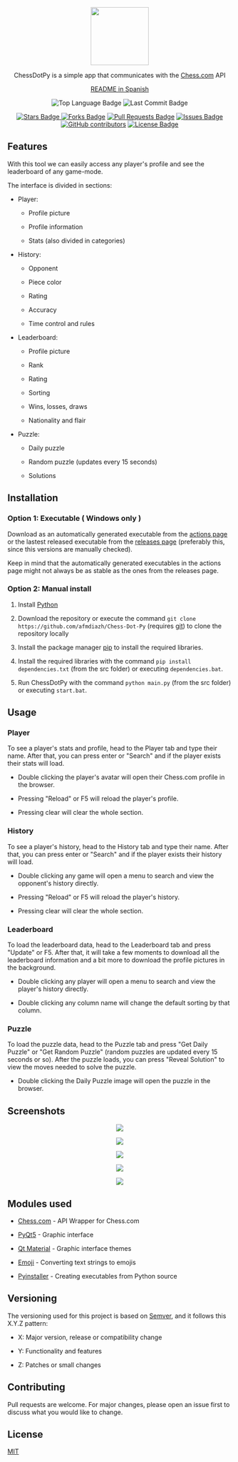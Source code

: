 <p align="center"><img src="https://raw.githubusercontent.com/afmdiazh/Chess-Dot-Py/main/resources/logo.png"
height="130"></p>

<p align="center">ChessDotPy is a simple app that communicates with the <a href="https://www.chess.com/">Chess.com</a> API</p>

<p align="center"><a href="https://github.com/afmdiazh/Chess-Dot-Py/blob/main/README.es.md">README in Spanish</a></p>

<p align="center"><img src="https://img.shields.io/github/languages/top/afmdiazh/Chess-Dot-Py" alt="Top Language Badge"/> <img src="https://img.shields.io/github/last-commit/afmdiazh/Chess-Dot-Py" alt="Last Commit Badge"/></p>

<p align="center"><a href="https://github.com/afmdiazh/Chess-Dot-Py/stargazers"><img src="https://img.shields.io/github/stars/afmdiazh/Chess-Dot-Py" alt="Stars Badge"/> <a href="https://github.com/afmdiazh/Chess-Dot-Py/network/members"><img src="https://img.shields.io/github/forks/afmdiazh/Chess-Dot-Py" alt="Forks Badge"/></a> <a href="https://github.com/afmdiazh/Chess-Dot-Py/pulls"><img  src="https://img.shields.io/github/issues-pr/afmdiazh/Chess-Dot-Py" alt="Pull Requests Badge"/></a> <a href="https://github.com/afmdiazh/Chess-Dot-Py/issues"> <img src="https://img.shields.io/github/issues/afmdiazh/Chess-Dot-Py" alt="Issues Badge"/></a> <a href="https://github.com/afmdiazh/Chess-Dot-Py/graphs/contributors"><img alt="GitHub contributors" src="https://img.shields.io/github/contributors/afmdiazh/Chess-Dot-Py?color=2b9348"></a> <a href="https://github.com/afmdiazh/Chess-Dot-Py/blob/master/LICENSE"><img src="https://img.shields.io/github/license/afmdiazh/Chess-Dot-Py?color=2b9348" alt="License Badge"/></a></p>

## Features

With this tool we can easily access any player's profile and see the leaderboard of any game-mode.

The interface is divided in sections:

- Player:

  - Profile picture

  - Profile information

  - Stats (also divided in categories)

- History:

  - Opponent

  - Piece color

  - Rating

  - Accuracy

  - Time control and rules

- Leaderboard:

  - Profile picture

  - Rank

  - Rating

  - Sorting

  - Wins, losses, draws

  - Nationality and flair

- Puzzle:

  - Daily puzzle

  - Random puzzle (updates every 15 seconds)

  - Solutions

## Installation

### Option 1: Executable ( Windows only )

Download as an automatically generated executable from the [actions page](https://github.com/afmdiazh/Chess-Dot-Py/actions/workflows/pyinstaller.yml) or the lastest released executable from the [releases page](https://github.com/afmdiazh/Chess-Dot-Py/releases) (preferably this, since this versions are manually checked).

Keep in mind that the automatically generated executables in the actions page might not always be as stable as the ones from the releases page.

### Option 2: Manual install

1. Install [Python](https://www.python.org/downloads/)

2. Download the repository or execute the command `git clone https://github.com/afmdiazh/Chess-Dot-Py` (requires [git](https://git-scm.com/downloads)) to clone the repository locally

3. Install the package manager [pip](https://pip.pypa.io/en/stable/) to install the required libraries.

4. Install the required libraries with the command `pip install dependencies.txt` (from the src folder) or executing `dependencies.bat`.

5. Run ChessDotPy with the command `python main.py` (from the src folder) or executing `start.bat`.

## Usage

### Player

To see a player's stats and profile, head to the Player tab and type their name. After that, you can press enter or "Search" and if the player exists their stats will load.

- Double clicking the player's avatar will open their Chess.com profile in the browser.

- Pressing "Reload" or F5 will reload the player's profile.

- Pressing clear will clear the whole section.

### History

To see a player's history, head to the History tab and type their name. After that, you can press enter or "Search" and if the player exists their history will load.

- Double clicking any game will open a menu to search and view the opponent's history directly.

- Pressing "Reload" or F5 will reload the player's history.

- Pressing clear will clear the whole section.

### Leaderboard

To load the leaderboard data, head to the Leaderboard tab and press "Update" or F5. After that, it will take a few moments to download all the leaderboard information and a bit more to download the profile pictures in the background.

- Double clicking any player will open a menu to search and view the player's history directly.

- Double clicking any column name will change the default sorting by that column.

### Puzzle

To load the puzzle data, head to the Puzzle tab and press "Get Daily Puzzle" or "Get Random Puzzle" (random puzzles are updated every 15 seconds or so). After the puzzle loads, you can press "Reveal Solution" to view the moves needed to solve the puzzle.

- Double clicking the Daily Puzzle image will open the puzzle in the browser.

## Screenshots

<p  align="center"><img  src="https://raw.githubusercontent.com/afmdiazh/Chess-Dot-Py/main/resources/s1.png"></p>

<p  align="center"><img  src="https://raw.githubusercontent.com/afmdiazh/Chess-Dot-Py/main/resources/s2.png"></p>

<p  align="center"><img  src="https://raw.githubusercontent.com/afmdiazh/Chess-Dot-Py/main/resources/s3.png"></p>

<p  align="center"><img  src="https://raw.githubusercontent.com/afmdiazh/Chess-Dot-Py/main/resources/s4.png"></p>

<p  align="center"><img  src="https://raw.githubusercontent.com/afmdiazh/Chess-Dot-Py/main/resources/s5.png"></p>

## Modules used

- [Chess.com](https://pypi.org/project/chess.com/ "Chess.com") - API Wrapper for Chess.com

- [PyQt5](https://pypi.org/project/PyQt5/ "PyQt5") - Graphic interface

- [Qt Material](https://pypi.org/project/qt-material/ "Qt Material") - Graphic interface themes

- [Emoji](https://pypi.org/project/emoji/ "Emoji") - Converting text strings to emojis

- [Pyinstaller](https://pypi.org/project/pyinstaller/ "Pyinstaller") - Creating executables from Python source

## Versioning

The versioning used for this project is based on [Semver](https://semver.org/ "Semver"), and it follows this X.Y.Z pattern:

- X: Major version, release or compatibility change

- Y: Functionality and features

- Z: Patches or small changes

## Contributing

Pull requests are welcome. For major changes, please open an issue first to discuss what you would like to change.

## License

[MIT](https://choosealicense.com/licenses/mit/)
